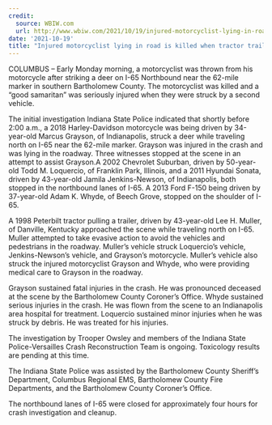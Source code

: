 ```yaml
---
credit:
  source: WBIW.com
  url: http://www.wbiw.com/2021/10/19/injured-motorcyclist-lying-in-road-is-killed-when-tractor-trailer-causes-second-crash-and-hits-injured-motocyclist/
date: '2021-10-19'
title: "Injured motorcyclist lying in road is killed when tractor trailer causes second crash and hits injured motocyclist"
---
```

COLUMBUS – Early Monday morning, a motorcyclist was thrown from his motorcycle after striking a deer on I-65 Northbound near the 62-mile marker in southern Bartholomew County.  The motorcyclist was killed and a “good samaritan” was seriously injured when they were struck by a second vehicle.

The initial investigation Indiana State Police indicated that shortly before 2:00 a.m., a 2018 Harley-Davidson motorcycle was being driven by 34-year-old Marcus Grayson, of Indianapolis, struck a deer while traveling north on I-65 near the 62-mile marker.  Grayson was injured in the crash and was lying in the roadway.  Three witnesses stopped at the scene in an attempt to assist Grayson.A 2002 Chevrolet Suburban, driven by 50-year-old Todd M. Loquercio, of Franklin Park, Illinois, and a 2011 Hyundai Sonata, driven by 43-year-old Jamila Jenkins-Newson, of Indianapolis, both stopped in the northbound lanes of I-65. A 2013 Ford F-150 being driven by 37-year-old Adam K. Whyde, of Beech Grove, stopped on the shoulder of I-65.

A 1998 Peterbilt tractor pulling a trailer, driven by 43-year-old Lee H. Muller, of Danville, Kentucky approached the scene while traveling north on I-65.  Muller attempted to take evasive action to avoid the vehicles and pedestrians in the roadway.  Muller’s vehicle struck Loquercio’s vehicle, Jenkins-Newson’s vehicle, and Grayson’s motorcycle.  Muller’s vehicle also struck the injured motorcyclist Grayson and Whyde, who were providing medical care to Grayson in the roadway.

Grayson sustained fatal injuries in the crash.  He was pronounced deceased at the scene by the Bartholomew County Coroner’s Office.  Whyde sustained serious injuries in the crash.  He was flown from the scene to an Indianapolis area hospital for treatment.  Loquercio sustained minor injuries when he was struck by debris.  He was treated for his injuries.

The investigation by Trooper Owsley and members of the Indiana State Police-Versailles Crash Reconstruction Team is ongoing.  Toxicology results are pending at this time.

The Indiana State Police was assisted by the Bartholomew County Sheriff’s Department, Columbus Regional EMS, Bartholomew County Fire Departments, and the Bartholomew County Coroner’s Office.

The northbound lanes of I-65 were closed for approximately four hours for crash investigation and cleanup.


